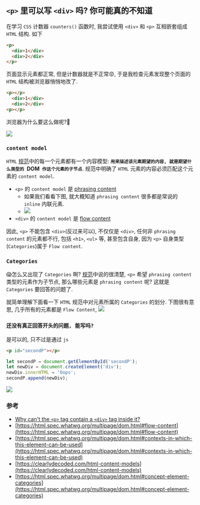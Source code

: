 ## `<p>` 里可以写 `<div>` 吗? 你可能真的不知道

在学习 `CSS` 计数器 `counters()` 函数时, 我尝试使用 `<div>` 和 `<p>` 互相嵌套组成 `HTML` 结构. 如下
```html
<p>
  <div>1</div>
  <div>2</div>
</p>
```

页面显示元素都正常, 但是计数器就是不正常😡, 于是我检查元素发现整个页面的 `HTML` 结构被浏览器悄悄地改了.
```HTML
<p></p>
  <div>1</div>
  <div>2</div>
<p></p>
```
浏览器为什么要这么做呢?🤨

![](../../image/Snipaste_2022-06-13_21-37-55.png)
### `content model`
`HTML` [规范](https://html.spec.whatwg.org/multipage/dom.html#concept-html-contents)中的每一个元素都有一个内容模型: **`用来描述该元素期望的内容, 就是期望什么类型的 `DOM` 作这个元素的子节点`**. 规范中明确了 `HTML` 元素的内容必须匹配这个元素的 `content model`.
  - `<p>` 的 `content model` 是 [phrasing content](https://html.spec.whatwg.org/multipage/grouping-content.html#the-p-element:phrasing-content-2)
    - 如果我们看看下图, 就大概知道 `phrasing content` 很多都是常说的 `inline` 内联元素.
    - ![](../../image/Snipaste_2022-06-13_21-40-31.png)
  - `<div>` 的 `content model` 是 [flow content](https://html.spec.whatwg.org/multipage/grouping-content.html#the-div-element)

因此, `<p>` 不能包含 `<div>`(反过来可以), 不仅仅是 `<div>`, 任何非 `phrasing content` 的元素都不行, 包括 `<h1>`, `<ul>` 等, 甚至包含自身, 因为 `<p>` 自身类型(`Categories`)属于 `Flow content`. 

### `Categories`
😱怎么又出现了 `Categories` 啊? [规范](https://html.spec.whatwg.org/multipage/dom.html#concept-element-categories)中说的很清楚, `<p>` 希望 `phrasing content` 类型的元素作为子节点, 那么哪些元素是 `phrasing content` 呢? 这就是 `Categories` 要回答的问题了.

就简单理解下面看一下 `HTML` 规范中对元素所属的 `Categories` 的划分. 下图很有意思, 几乎所有的元素都是 `Flow Content`,
![](../../image/Snipaste_2022-06-13_21-41-58.png)

### `还没有真正回答开头的问题, 能写吗?`
是可以的, 只不过是通过 `js`
```html
<p id="secondP"></p>
```
```js
let secondP = document.getElementById('secondP');
let newDiv = document.createElement('div');
newDiv.innerHTML = 'Oops';
secondP.append(newDiv);
```
![](../../image/Snipaste_2022-06-13_21-53-51.png)

### 参考
  - [Why can't the `<p>` tag contain a `<div>` tag inside it?](https://stackoverflow.com/questions/8397852/why-cant-the-p-tag-contain-a-div-tag-inside-it)
  - [https://html.spec.whatwg.org/multipage/dom.html#flow-content](https://html.spec.whatwg.org/multipage/dom.html#flow-content)
  - [https://html.spec.whatwg.org/multipage/dom.html#contexts-in-which-this-element-can-be-used](https://html.spec.whatwg.org/multipage/dom.html#contexts-in-which-this-element-can-be-used)
  - [https://clearlydecoded.com/html-content-models](https://clearlydecoded.com/html-content-models)
  - [https://html.spec.whatwg.org/multipage/dom.html#concept-element-categories](https://html.spec.whatwg.org/multipage/dom.html#concept-element-categories)